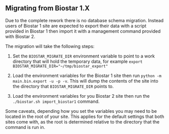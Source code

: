 Migrating from Biostar 1.X
--------------------------

Due to the complete rework there is no database schema migration. Instead users of
Biostar 1 site are expected to export their data with a script provided in Biostar 1
then import it with a management command provided with Biostar 2.

The migration will take the following steps:

1. Set the `BIOSTAR_MIGRATE_DIR` environment variable to point to a work directory that
   will hold the temporary data, for example  `export BIOSTAR_MIGRATE_DIR="~/tmp/biostar_export"`

2. Load the environment variables for the Biostar 1 site
   then run `python -m main.bin.export -u -p -v`. This will dump the contents of the site
   into the directory that `BIOSTAR_MIGRATE_DIR` points to.

3. Load the environment variables for you Biostar 2 site then run the
   `./biostar.sh import_biostar1` command.

Some caveats, depending how you set the variables you may need to be located in
the root of your site. This applies for the default settings that both sites come
with, as the root is determined relative to the directory that the command is run in.